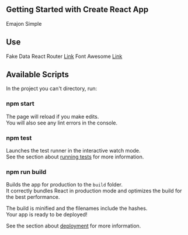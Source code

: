 ## Getting Started with Create React App

Emajon Simple 

## Use
 Fake Data
 React Router [Link](https://reactrouter.com/web/guides/quick-start)
 Font Awesome [Link](https://fontawesome.com/)

## Available Scripts

In the project you can't directory, run:

### npm start


The page will reload if you make edits.\
You will also see any lint errors in the console.

### npm test

Launches the test runner in the interactive watch mode.\
See the section about [running tests](https://facebook.github.io/create-react-app/docs/running-tests) for more information.

### npm run build

Builds the app for production to the `build` folder.\
It correctly bundles React in production mode and optimizes the build for the best performance.

The build is minified and the filenames include the hashes.\
Your app is ready to be deployed!

See the section about [deployment](https://facebook.github.io/create-react-app/docs/deployment) for more information.



